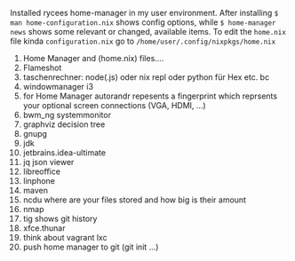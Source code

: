 Installed rycees home-manager in my user environment. 
After installing `$ man home-configuration.nix` shows config options, while `$ home-manager news` shows some
relevant or changed, available items. To edit the `home.nix` file kinda `configuration.nix` go to `/home/user/.config/nixpkgs/home.nix`

1. Home Manager and (home.nix) files....
2. Flameshot
3. taschenrechner: node(.js) oder nix repl oder python
für Hex etc. bc
4. windowmanager i3
5. for Home Manager autorandr repesents a fingerprint which reprsents your optional screen connections (VGA, HDMI, ...)
6. bwm_ng systemmonitor
7. graphviz decision tree
8. gnupg
9. jdk
10. jetbrains.idea-ultimate
11. jq json viewer
12. libreoffice
13. linphone
14. maven
15. ncdu where are your files stored and how big is their amount
16. nmap
17. tig shows git history
18. xfce.thunar
19. think about vagrant lxc
20. push home manager to git (git init ...)
